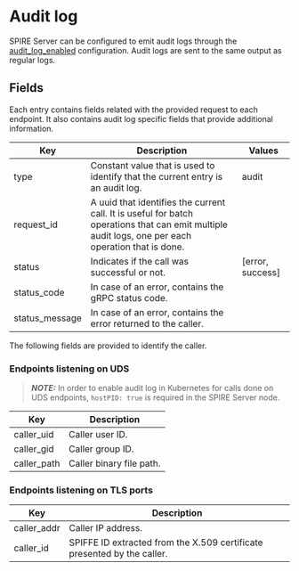 # Audit log

SPIRE Server can be configured to emit audit logs through the [audit_log_enabled](spire_server.md#server-configuration-file)
configuration. Audit logs are sent to the same output as regular logs.

## Fields

Each entry contains fields related with the provided request to each endpoint.
It also contains audit log specific fields that provide additional information.

| Key            | Description                                                                                                                                        | Values           |
|----------------|----------------------------------------------------------------------------------------------------------------------------------------------------|------------------|
| type           | Constant value that is used to identify that the current entry is an audit log.                                                                    | audit            |
| request_id     | A uuid that identifies the current call. It is useful for batch operations that can emit multiple audit logs, one per each operation that is done. |                  |
| status         | Indicates if the call was successful or not.                                                                                                       | [error, success] |
| status_code    | In case of an error, contains the gRPC status code.                                                                                                |                  |
| status_message | In case of an error, contains the error returned to the caller.                                                                                    |                  |

The following fields are provided to identify the caller.

### Endpoints listening on UDS

> **_NOTE:_**  In order to enable audit log in Kubernetes for calls done on UDS
endpoints, `hostPID: true` is required in the SPIRE Server node.

| Key         | Description              |
|-------------|--------------------------|
| caller_uid  | Caller user ID.          |
| caller_gid  | Caller group ID.         |
| caller_path | Caller binary file path. |

### Endpoints listening on TLS ports

| Key         | Description                                                                   |
|-------------|-------------------------------------------------------------------------------|
| caller_addr | Caller IP address.                                                            |
| caller_id   | SPIFFE ID extracted from the X.509 certificate presented by the caller.       |
